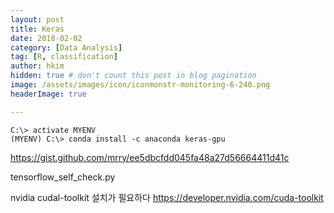 ```yaml
---
layout: post  
title: Keras  
date: 2018-02-02  
category: [Data Analysis]  
tag: [R, classification]  
author: hkim  
hidden: true # don't count this post in blog pagination  
image: /assets/images/icon/iconmonstr-monitoring-6-240.png  
headerImage: true

---
```


```
C:\> activate MYENV
(MYENV) C:\> conda install -c anaconda keras-gpu
```
https://gist.github.com/mrry/ee5dbcfdd045fa48a27d56664411d41c

tensorflow_self_check.py


nvidia cudal-toolkit 설치가 필요하다 
https://developer.nvidia.com/cuda-toolkit
